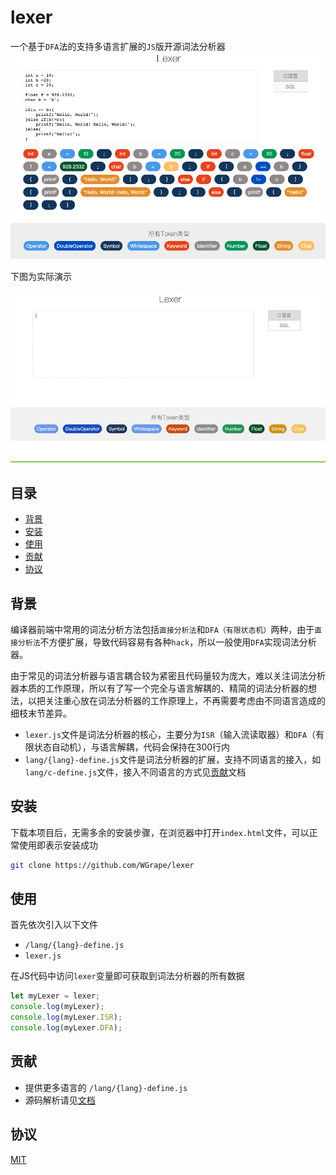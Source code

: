 # lexer
一个基于```DFA```法的支持多语言扩展的```JS```版开源词法分析器
![img](/doc/image/intro-v2.png)

下图为实际演示

![img](/doc/image/show.gif)

## 目录
- [背景](#1)
- [安装](#2)
- [使用](#3)
- [贡献](#4)
- [协议](#5)
## <span id="1">背景</span>
编译器前端中常用的词法分析方法包括```直接分析法```和```DFA（有限状态机）```两种，由于```直接分析法```不方便扩展，导致代码容易有各种```hack```，所以一般使用```DFA```实现词法分析器。

由于常见的词法分析器与语言耦合较为紧密且代码量较为庞大，难以关注词法分析器本质的工作原理，所以有了写一个完全与语言解耦的、精简的词法分析器的想法，以把关注重心放在词法分析器的工作原理上，不再需要考虑由不同语言造成的细枝末节差异。

- ```lexer.js```文件是词法分析器的核心，主要分为```ISR```（输入流读取器）和```DFA```（有限状态自动机），与语言解耦，代码会保持在300行内
- ```lang/{lang}-define.js```文件是词法分析器的扩展，支持不同语言的接入，如```lang/c-define.js```文件，接入不同语言的方式见[贡献](#4)文档

## <span id="2">安装</span>
下载本项目后，无需多余的安装步骤，在浏览器中打开```index.html```文件，可以正常使用即表示安装成功
```bash
git clone https://github.com/WGrape/lexer
```
## <span id="3">使用</span>
首先依次引入以下文件
- ```/lang/{lang}-define.js```
- ```lexer.js```

在JS代码中访问```lexer```变量即可获取到词法分析器的所有数据

```js
let myLexer = lexer;
console.log(myLexer);
console.log(myLexer.ISR);
console.log(myLexer.DFA);
```

## <span id="4">贡献</span>
- 提供更多语言的 ```/lang/{lang}-define.js```
- 源码解析请见[文档](/doc/explain.md)

## <span id="5">协议</span>
[MIT](/LICENSE)
